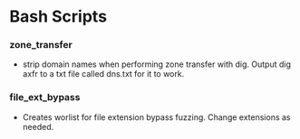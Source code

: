 # Bash Scripts

### zone_transfer  
- strip domain names when performing zone transfer with dig. Output dig axfr to a txt file called dns.txt for it to work.


### file_ext_bypass
- Creates worlist for file extension bypass fuzzing. Change extensions as needed.
